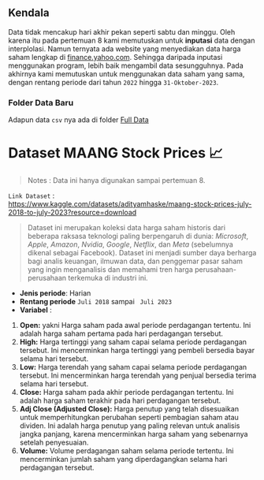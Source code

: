 ## Kendala
Data tidak mencakup hari akhir pekan seperti sabtu dan minggu. Oleh karena itu pada pertemuan 8 kami memutuskan untuk **inputasi** data dengan interplolasi.
Namun ternyata ada website yang menyediakan data harga saham lengkap di [finance.yahoo.com](https://finance.yahoo.com/).
Sehingga daripada inputasi menggunakan program, lebih baik mengambil data sesungguhnya. Pada akhirnya kami memutuskan untuk menggunakan
data saham yang sama, dengan rentang periode dari tahun `2022` hingga `31-Oktober-2023`.  
  
### Folder Data Baru
Adapun data `csv` nya ada di folder [Full Data](https://github.com/Zen-Rofiqy/STA1341-MPDW/tree/main/Data/Full%20Data)
  
# Dataset MAANG Stock Prices 📈
> Notes : Data ini hanya digunakan sampai pertemuan 8.  
  
`Link Dataset` :  
https://www.kaggle.com/datasets/adityamhaske/maang-stock-prices-july-2018-to-july-2023?resource=download  
  
> Dataset ini merupakan koleksi data harga saham historis dari beberapa raksasa teknologi paling berpengaruh di dunia: 
> _Microsoft_, _Apple_, _Amazon_, _Nvidia_, _Google_, _Netflix_, dan _Meta_ (sebelumnya dikenal sebagai Facebook). 
> Dataset ini menjadi sumber daya berharga bagi analis keuangan, ilmuwan data, dan penggemar pasar saham yang ingin 
> menganalisis dan memahami tren harga perusahaan-perusahaan terkemuka di industri ini.  
  
* **Jenis periode**: Harian  
* **Rentang periode** `Juli 2018` sampai ` Juli 2023`  
* **Variabel** :
1. **Open:** yakni Harga saham pada awal periode perdagangan tertentu. 
Ini adalah harga saham pertama pada hari perdagangan tersebut.
2. **High:** Harga tertinggi yang saham capai selama periode perdagangan tersebut. 
Ini mencerminkan harga tertinggi yang pembeli bersedia bayar selama hari tersebut.
3. **Low:** Harga terendah yang saham capai selama periode perdagangan tersebut. 
Ini mencerminkan harga terendah yang penjual bersedia terima selama hari tersebut.
4. **Close:** Harga saham pada akhir periode perdagangan tertentu. 
Ini adalah harga saham terakhir pada hari perdagangan tersebut.
6. **Adj Close (Adjusted Close):** Harga penutup yang telah disesuaikan untuk memperhitungkan perubahan 
seperti pembagian saham atau dividen. Ini adalah harga penutup yang paling relevan untuk analisis jangka panjang, 
karena mencerminkan harga saham yang sebenarnya setelah penyesuaian.
7. **Volume:** Volume perdagangan saham selama periode tertentu. 
Ini mencerminkan jumlah saham yang diperdagangkan selama hari perdagangan tersebut.
